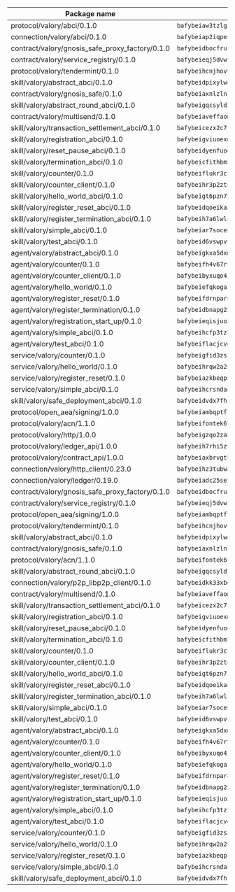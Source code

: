 | Package name                                                  | Package hash                                                  |
| ------------------------------------------------------------- | ------------------------------------------------------------- |
| protocol/valory/abci/0.1.0                                    | `bafybeiaw3tzlg3rkvnn5fcufblktmfwngmxugn4yo7pyjp76zz6aqtqcay` |
| connection/valory/abci/0.1.0                                  | `bafybeiap2iqpexya667merizj6h75267zurbbxhzcijrxu6hdt2wmkrhai` |
| contract/valory/gnosis_safe_proxy_factory/0.1.0               | `bafybeidbocfrust66bagafrzqiniyv2p7kp3i5tgpuiepmuztsnjin2qpe` |
| contract/valory/service_registry/0.1.0                        | `bafybeieqj5dvwttrxigie6kffbhysfjimapbp7zhsgojyukxsjns2dtkny` |
| protocol/valory/tendermint/0.1.0                              | `bafybeihcnjhovvyyfbkuw5sjyfx2lfd4soeocfqzxz54g67333m6nk5gxq` |
| skill/valory/abstract_abci/0.1.0                              | `bafybeidpixylwoisuciygaqnerwfk4wnbropwc2ghvtlmqusqxe6pyz5iu` |
| contract/valory/gnosis_safe/0.1.0                             | `bafybeiaxnlzlnlb34ud6wrsm2el477xnubhpe36gh4pcvmvurfz2uafbve` |
| skill/valory/abstract_round_abci/0.1.0                        | `bafybeigqcsyldiu4arougcfaz4kgqa37ko4gzkrrup22hwz344nuv3qx5q` |
| contract/valory/multisend/0.1.0                               | `bafybeiaveffaomsnmsc5hx62o77u7ilma6eipox7m5lrwa56737ektva3i` |
| skill/valory/transaction_settlement_abci/0.1.0                | `bafybeicezx2c7jt6vlv4r3hb6nv3ee3oxiwl6cqphuvao7ys7wjyjffbay` |
| skill/valory/registration_abci/0.1.0                          | `bafybeigviuoexm5zavpsqkyvlod5hnzjcf3rs37yflljip4j63yr2rwzre` |
| skill/valory/reset_pause_abci/0.1.0                           | `bafybeidyenfuoql25kysv5r6d37xi57q7i5kx62lqx2xwhzw6skdplxmom` |
| skill/valory/termination_abci/0.1.0                           | `bafybeicfithbm25fgbevjiws522wnbhwgkpofwsa52tcnnafvfvyiyldxu` |
| skill/valory/counter/0.1.0                                    | `bafybeiflukr3ctanj5sqpvzxtejpk3sbuffmkam2enmle5rqx2huuu4jdy` |
| skill/valory/counter_client/0.1.0                             | `bafybeihr3p2ztqpbgzuo4xi7gwq4hjcc3khibirritnxkajaugshlzxjke` |
| skill/valory/hello_world_abci/0.1.0                           | `bafybeigt6pzn7croweectvwx5rhtnmoyauum23unpa5sdeyjivjcjmueny` |
| skill/valory/register_reset_abci/0.1.0                        | `bafybeidqoeikaaanrnvixf2loa6xhqusjzvppwwjtv6flcd6lupyaqhviy` |
| skill/valory/register_termination_abci/0.1.0                  | `bafybeih7a6lwlueztrsdyul54kqtvda5x5o3l7nkp5p2uavtfbelioso34` |
| skill/valory/simple_abci/0.1.0                                | `bafybeiar7socebrtmflrjqs2e273vao5wntffecb7tokgj6iltkewd346i` |
| skill/valory/test_abci/0.1.0                                  | `bafybeid6vswpvtsrrlljvt2ev7taq3imtc2ciwvio7ull3jyfuce4roeoy` |
| agent/valory/abstract_abci/0.1.0                              | `bafybeigkxa5dxmjqrfhrpxewlgquphqpxlonwknpgcuxdrpva2gaen5g7i` |
| agent/valory/counter/0.1.0                                    | `bafybeifh4v67rt23jh5uyqajqvc7tzxsy7utelf7arux6zhphnv6hjynza` |
| agent/valory/counter_client/0.1.0                             | `bafybeibyxuqo4itomksd6wvr3loblr2ba4jxa4x3wvtgr3rofpl5xueaaa` |
| agent/valory/hello_world/0.1.0                                | `bafybeiefqkogakawu274uom2vryj4fyw4ykr3rlobzhzlh7u2unpjkpcim` |
| agent/valory/register_reset/0.1.0                             | `bafybeifdrnpar4eobx7bh7mqfhqb2dtjisknkaqvnwxsazdar5cuqmaanm` |
| agent/valory/register_termination/0.1.0                       | `bafybeidbnapg25xv62jqbshdy6wu2hhwmw4oeb3yisgdfnwdy6vl5dvpvq` |
| agent/valory/registration_start_up/0.1.0                      | `bafybeieqisjuo3y36amsrjb35eh6vvayxllslh4i6qwt5sedrkdmvrpx6y` |
| agent/valory/simple_abci/0.1.0                                | `bafybeihcfp3tz7dmep4tg2zxbdskfqqqrhslll6fjcvfzvrpj5zl7dkyaq` |
| agent/valory/test_abci/0.1.0                                  | `bafybeiflacjcvekagpmpdkg3nmvzrs5oevxramhnagvmpku2ujjw7xdymq` |
| service/valory/counter/0.1.0                                  | `bafybeigfid3zs3mctvxy7ztxbndz2is542oxcz2hznh4lfvtqimov4dhlu` |
| service/valory/hello_world/0.1.0                              | `bafybeihrqw2a2nokcmxsz2szpj5iuqmxo6ay4uk5xcfsussrhua4mjwedy` |
| service/valory/register_reset/0.1.0                           | `bafybeiazkbeqpufmksvuggwuh4fvgzpo5bmebpc54vkp2srurxp25ocdfy` |
| service/valory/simple_abci/0.1.0                              | `bafybeihcrsndanrxijemdn2cnav7r4dwxinimyb7rvjwugdbbyra2pwqma` |
| skill/valory/safe_deployment_abci/0.1.0                       | `bafybeidvdx7fhc5auwtq4sptwnmy7rbgfmxpags5vxro2e64vjlwdz456i` |
| protocol/open_aea/signing/1.0.0                               | `bafybeiambqptflge33eemdhis2whik67hjplfnqwieoa6wblzlaf7vuo44` |
| protocol/valory/acn/1.1.0                                     | `bafybeifontek6tvaecatoauiule3j3id6xoktpjubvuqi3h2jkzqg7zh7a` |
| protocol/valory/http/1.0.0                                    | `bafybeigzqo2zaakcjtzzsm6dh4x73v72xg6ctk6muyp5uq5ueb7y34fbxy` |
| protocol/valory/ledger_api/1.0.0                              | `bafybeih7rhi5zvfvwakx5ifgxsz2cfipeecsh7bm3gnudjxtvhrygpcftq` |
| protocol/valory/contract_api/1.0.0                            | `bafybeiaxbrvgtbdrh4lslskuxyp4awyr4whcx3nqq5yrr6vimzsxg5dy64` |
| connection/valory/http_client/0.23.0                          | `bafybeihz3tubwado7j3wlivndzzuj3c6fdsp4ra5r3nqixn3ufawzo3wii` |
| connection/valory/ledger/0.19.0                               | `bafybeiadc25se7dgnn4mufztwpzdono4xsfs45qknzdqyi3gckn6ccuv44` |
| contract/valory/gnosis_safe_proxy_factory/0.1.0               | `bafybeidbocfrust66bagafrzqiniyv2p7kp3i5tgpuiepmuztsnjin2qpe` |
| contract/valory/service_registry/0.1.0                        | `bafybeieqj5dvwttrxigie6kffbhysfjimapbp7zhsgojyukxsjns2dtkny` |
| protocol/open_aea/signing/1.0.0                               | `bafybeiambqptflge33eemdhis2whik67hjplfnqwieoa6wblzlaf7vuo44` |
| protocol/valory/tendermint/0.1.0                              | `bafybeihcnjhovvyyfbkuw5sjyfx2lfd4soeocfqzxz54g67333m6nk5gxq` |
| skill/valory/abstract_abci/0.1.0                              | `bafybeidpixylwoisuciygaqnerwfk4wnbropwc2ghvtlmqusqxe6pyz5iu` |
| contract/valory/gnosis_safe/0.1.0                             | `bafybeiaxnlzlnlb34ud6wrsm2el477xnubhpe36gh4pcvmvurfz2uafbve` |
| protocol/valory/acn/1.1.0                                     | `bafybeifontek6tvaecatoauiule3j3id6xoktpjubvuqi3h2jkzqg7zh7a` |
| skill/valory/abstract_round_abci/0.1.0                        | `bafybeigqcsyldiu4arougcfaz4kgqa37ko4gzkrrup22hwz344nuv3qx5q` |
| connection/valory/p2p_libp2p_client/0.1.0                     | `bafybeidkk33xbga54szmitk6uwsi3ef56hbbdbuasltqtiyki34hgfpnxa` |
| contract/valory/multisend/0.1.0                               | `bafybeiaveffaomsnmsc5hx62o77u7ilma6eipox7m5lrwa56737ektva3i` |
| skill/valory/transaction_settlement_abci/0.1.0                | `bafybeicezx2c7jt6vlv4r3hb6nv3ee3oxiwl6cqphuvao7ys7wjyjffbay` |
| skill/valory/registration_abci/0.1.0                          | `bafybeigviuoexm5zavpsqkyvlod5hnzjcf3rs37yflljip4j63yr2rwzre` |
| skill/valory/reset_pause_abci/0.1.0                           | `bafybeidyenfuoql25kysv5r6d37xi57q7i5kx62lqx2xwhzw6skdplxmom` |
| skill/valory/termination_abci/0.1.0                           | `bafybeicfithbm25fgbevjiws522wnbhwgkpofwsa52tcnnafvfvyiyldxu` |
| skill/valory/counter/0.1.0                                    | `bafybeiflukr3ctanj5sqpvzxtejpk3sbuffmkam2enmle5rqx2huuu4jdy` |
| skill/valory/counter_client/0.1.0                             | `bafybeihr3p2ztqpbgzuo4xi7gwq4hjcc3khibirritnxkajaugshlzxjke` |
| skill/valory/hello_world_abci/0.1.0                           | `bafybeigt6pzn7croweectvwx5rhtnmoyauum23unpa5sdeyjivjcjmueny` |
| skill/valory/register_reset_abci/0.1.0                        | `bafybeidqoeikaaanrnvixf2loa6xhqusjzvppwwjtv6flcd6lupyaqhviy` |
| skill/valory/register_termination_abci/0.1.0                  | `bafybeih7a6lwlueztrsdyul54kqtvda5x5o3l7nkp5p2uavtfbelioso34` |
| skill/valory/simple_abci/0.1.0                                | `bafybeiar7socebrtmflrjqs2e273vao5wntffecb7tokgj6iltkewd346i` |
| skill/valory/test_abci/0.1.0                                  | `bafybeid6vswpvtsrrlljvt2ev7taq3imtc2ciwvio7ull3jyfuce4roeoy` |
| agent/valory/abstract_abci/0.1.0                              | `bafybeigkxa5dxmjqrfhrpxewlgquphqpxlonwknpgcuxdrpva2gaen5g7i` |
| agent/valory/counter/0.1.0                                    | `bafybeifh4v67rt23jh5uyqajqvc7tzxsy7utelf7arux6zhphnv6hjynza` |
| agent/valory/counter_client/0.1.0                             | `bafybeibyxuqo4itomksd6wvr3loblr2ba4jxa4x3wvtgr3rofpl5xueaaa` |
| agent/valory/hello_world/0.1.0                                | `bafybeiefqkogakawu274uom2vryj4fyw4ykr3rlobzhzlh7u2unpjkpcim` |
| agent/valory/register_reset/0.1.0                             | `bafybeifdrnpar4eobx7bh7mqfhqb2dtjisknkaqvnwxsazdar5cuqmaanm` |
| agent/valory/register_termination/0.1.0                       | `bafybeidbnapg25xv62jqbshdy6wu2hhwmw4oeb3yisgdfnwdy6vl5dvpvq` |
| agent/valory/registration_start_up/0.1.0                      | `bafybeieqisjuo3y36amsrjb35eh6vvayxllslh4i6qwt5sedrkdmvrpx6y` |
| agent/valory/simple_abci/0.1.0                                | `bafybeihcfp3tz7dmep4tg2zxbdskfqqqrhslll6fjcvfzvrpj5zl7dkyaq` |
| agent/valory/test_abci/0.1.0                                  | `bafybeiflacjcvekagpmpdkg3nmvzrs5oevxramhnagvmpku2ujjw7xdymq` |
| service/valory/counter/0.1.0                                  | `bafybeigfid3zs3mctvxy7ztxbndz2is542oxcz2hznh4lfvtqimov4dhlu` |
| service/valory/hello_world/0.1.0                              | `bafybeihrqw2a2nokcmxsz2szpj5iuqmxo6ay4uk5xcfsussrhua4mjwedy` |
| service/valory/register_reset/0.1.0                           | `bafybeiazkbeqpufmksvuggwuh4fvgzpo5bmebpc54vkp2srurxp25ocdfy` |
| service/valory/simple_abci/0.1.0                              | `bafybeihcrsndanrxijemdn2cnav7r4dwxinimyb7rvjwugdbbyra2pwqma` |
| skill/valory/safe_deployment_abci/0.1.0                       | `bafybeidvdx7fhc5auwtq4sptwnmy7rbgfmxpags5vxro2e64vjlwdz456i` |
